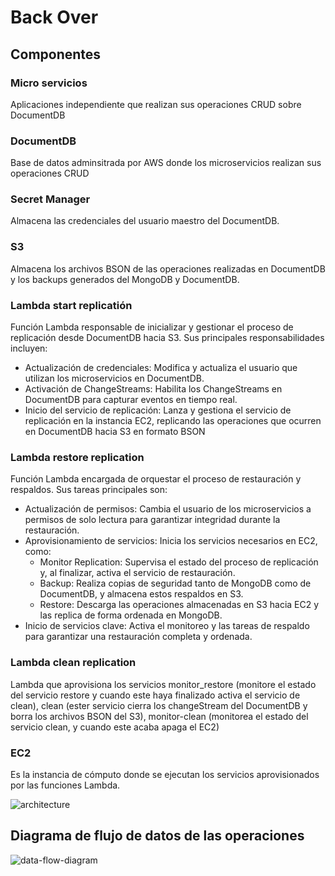# Back Over

## Componentes

### Micro servicios
Aplicaciones independiente que realizan sus operaciones CRUD sobre DocumentDB


### DocumentDB
Base de datos adminsitrada por AWS donde los microservicios realizan sus operaciones CRUD

### Secret Manager
Almacena las credenciales del usuario maestro del DocumentDB.


### S3
Almacena los archivos BSON de las operaciones realizadas en DocumentDB y los backups generados del MongoDB y DocumentDB.

### Lambda start replicatión
Función Lambda responsable de inicializar y gestionar el proceso de replicación desde DocumentDB hacia S3. Sus principales responsabilidades incluyen:

- Actualización de credenciales: Modifica y actualiza el usuario que utilizan los microservicios en DocumentDB.
- Activación de ChangeStreams: Habilita los ChangeStreams en DocumentDB para capturar eventos en tiempo real.
- Inicio del servicio de replicación: Lanza y gestiona el servicio de replicación en la instancia EC2, replicando las operaciones que ocurren en DocumentDB hacia S3 en formato BSON


### Lambda restore replication
Función Lambda encargada de orquestar el proceso de restauración y respaldos. Sus tareas principales son:

- Actualización de permisos: Cambia el usuario de los microservicios a permisos de solo lectura para garantizar integridad durante la restauración.
- Aprovisionamiento de servicios: Inicia los servicios necesarios en EC2, como:
  - Monitor Replication: Supervisa el estado del proceso de replicación y, al finalizar, activa el servicio de restauración.
  - Backup: Realiza copias de seguridad tanto de MongoDB como de DocumentDB, y almacena estos respaldos en S3.
  - Restore: Descarga las operaciones almacenadas en S3 hacia EC2 y las replica de forma ordenada en MongoDB.
- Inicio de servicios clave: Activa el monitoreo y las tareas de respaldo para garantizar una restauración completa y ordenada.


### Lambda clean replication
Lambda que aprovisiona los servicios monitor_restore (monitore el estado del servicio restore y cuando este haya finalizado activa el servicio de clean), clean (ester servicio cierra los changeStream del DocumentDB y borra los archivos BSON del S3), monitor-clean (monitorea el estado del servicio clean, y cuando este acaba apaga el EC2)

### EC2
Es la instancia de cómputo donde se ejecutan los servicios aprovisionados por las funciones Lambda.

![architecture](./archi.png)

## Diagrama de flujo de datos de las operaciones
![data-flow-diagram](data-flow-diagram.png)